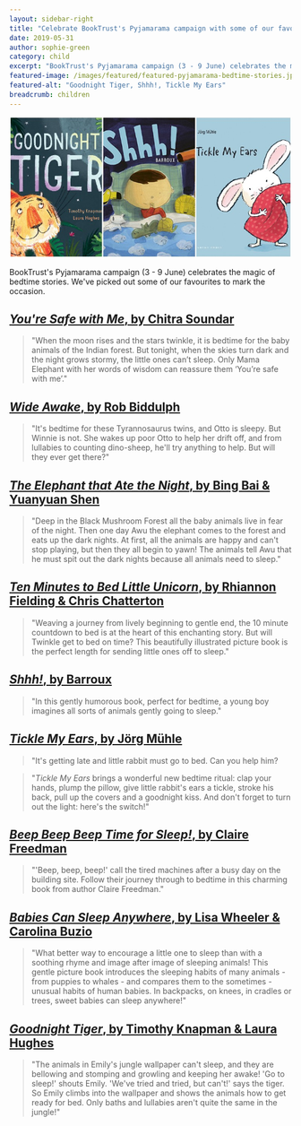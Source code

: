 ```yaml
---
layout: sidebar-right
title: "Celebrate BookTrust's Pyjamarama campaign with some of our favourite bedtime stories"
date: 2019-05-31
author: sophie-green
category: child
excerpt: "BookTrust's Pyjamarama campaign (3 - 9 June) celebrates the magic of bedtime stories. We've picked out some of our favourites to mark the occasion."
featured-image: /images/featured/featured-pyjamarama-bedtime-stories.jpg
featured-alt: "Goodnight Tiger, Shhh!, Tickle My Ears"
breadcrumb: children
---
```


![Goodnight Tiger, Shhh!, Tickle My Ears](/images/featured/featured-pyjamarama-bedtime-stories.jpg)

BookTrust's Pyjamarama campaign (3 - 9 June) celebrates the magic of bedtime stories. We've picked out some of our favourites to mark the occasion.

## [<cite>You're Safe with Me</cite>, by Chitra Soundar](https://suffolk.spydus.co.uk/cgi-bin/spydus.exe/ENQ/OPAC/BIBENQ?BRN=2364064)

> "When the moon rises and the stars twinkle, it is bedtime for the baby animals of the Indian forest. But tonight, when the skies turn dark and the night grows stormy, the little ones can’t sleep. Only Mama Elephant with her words of wisdom can reassure them ‘You’re safe with me’."

## [<cite>Wide Awake</cite>, by Rob Biddulph](https://suffolk.spydus.co.uk/cgi-bin/spydus.exe/ENQ/OPAC/BIBENQ?BRN=2536826)

> "It's bedtime for these Tyrannosaurus twins, and Otto is sleepy. But Winnie is not. She wakes up poor Otto to help her drift off, and from lullabies to counting dino-sheep, he'll try anything to help. But will they ever get there?"

## [<cite>The Elephant that Ate the Night</cite>, by Bing Bai & Yuanyuan Shen](https://suffolk.spydus.co.uk/cgi-bin/spydus.exe/ENQ/OPAC/BIBENQ?BRN=2447474)

> "Deep in the Black Mushroom Forest all the baby animals live in fear of the night. Then one day Awu the elephant comes to the forest and eats up the dark nights. At first, all the animals are happy and can't stop playing, but then they all begin to yawn! The animals tell Awu that he must spit out the dark nights because all animals need to sleep."

## [<cite>Ten Minutes to Bed Little Unicorn</cite>, by Rhiannon Fielding & Chris Chatterton](https://suffolk.spydus.co.uk/cgi-bin/spydus.exe/ENQ/OPAC/BIBENQ?BRN=2393745)

> "Weaving a journey from lively beginning to gentle end, the 10 minute countdown to bed is at the heart of this enchanting story. But will Twinkle get to bed on time? This beautifully illustrated picture book is the perfect length for sending little ones off to sleep."

## [<cite>Shhh!</cite>, by Barroux](https://suffolk.spydus.co.uk/cgi-bin/spydus.exe/ENQ/OPAC/BIBENQ?BRN=2430470)

> "In this gently humorous book, perfect for bedtime, a young boy imagines all sorts of animals gently going to sleep."

## [<cite>Tickle My Ears</cite>, by Jörg Mühle](https://suffolk.spydus.co.uk/cgi-bin/spydus.exe/ENQ/OPAC/BIBENQ?BRN=1955124)

> "It's getting late and little rabbit must go to bed. Can you help him?

> "<cite>Tickle My Ears</cite> brings a wonderful new bedtime ritual: clap your hands, plump the pillow, give little rabbit's ears a tickle, stroke his back, pull up the covers and a goodnight kiss. And don't forget to turn out the light: here's the switch!"

## [<cite>Beep Beep Beep Time for Sleep!</cite>, by Claire Freedman](https://suffolk.spydus.co.uk/cgi-bin/spydus.exe/ENQ/OPAC/BIBENQ?BRN=1894957)

> "'Beep, beep, beep!' call the tired machines after a busy day on the building site. Follow their journey through to bedtime in this charming book from author Claire Freedman."

## [<cite>Babies Can Sleep Anywhere</cite>, by Lisa Wheeler & Carolina Buzio](https://suffolk.spydus.co.uk/cgi-bin/spydus.exe/ENQ/OPAC/BIBENQ?BRN=2292439)

> "What better way to encourage a little one to sleep than with a soothing rhyme and image after image of sleeping animals! This gentle picture book introduces the sleeping habits of many animals - from puppies to whales - and compares them to the sometimes - unusual habits of human babies. In backpacks, on knees, in cradles or trees, sweet babies can sleep anywhere!"

## [<cite>Goodnight Tiger</cite>, by Timothy Knapman & Laura Hughes](https://suffolk.spydus.co.uk/cgi-bin/spydus.exe/ENQ/OPAC/BIBENQ?BRN=1952414)

> "The animals in Emily's jungle wallpaper can't sleep, and they are bellowing and stomping and growling and keeping her awake! 'Go to sleep!' shouts Emily. 'We've tried and tried, but can't!' says the tiger. So Emily climbs into the wallpaper and shows the animals how to get ready for bed. Only baths and lullabies aren't quite the same in the jungle!"
